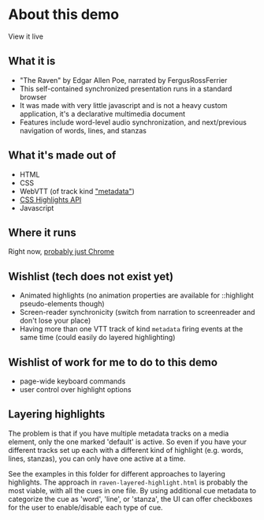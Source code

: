 # About this demo

View it live

## What it is

* "The Raven" by Edgar Allen Poe, narrated by FergusRossFerrier
* This self-contained synchronized presentation runs in a standard browser 
* It was made with very little javascript and is not a heavy custom application, it's a declarative multimedia document
* Features include word-level audio synchronization, and next/previous navigation of words, lines, and stanzas

## What it's made out of

* HTML
* CSS
* WebVTT (of track kind ["metadata"](https://www.w3.org/TR/webvtt1/#introduction-metadata))
* [CSS Highlights API](https://www.w3.org/TR/css-highlight-api-1/)
* Javascript

## Where it runs
Right now, [probably just Chrome](https://caniuse.com/mdn-api_highlight_has)

## Wishlist (tech does not exist yet)

* Animated highlights (no animation properties are available for ::highlight pseudo-elements though)
* Screen-reader synchronicity (switch from narration to screenreader and don't lose your place)
* Having more than one VTT track of kind `metadata` firing events at the same time (could easily do layered highlighting)

## Wishlist of work for me to do to this demo

* page-wide keyboard commands 
* user control over highlight options

## Layering highlights

The problem is that if you have multiple metadata tracks on a media element, only the one marked 'default' is active. So even if you have your different tracks set up each with a different kind of highlight (e.g. words, lines, stanzas), you can only have one active at a time.

See the examples in this folder for different approaches to layering highlights. The approach in `raven-layered-highlight.html` is probably the most viable, with all the cues in one file. By using additional cue metadata to categorize the cue as 'word', 'line', or 'stanza', the UI can offer checkboxes for the user to enable/disable each type of cue. 


